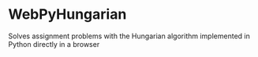 # WebPyHungarian
Solves assignment problems with the Hungarian algorithm implemented in Python directly in a browser
